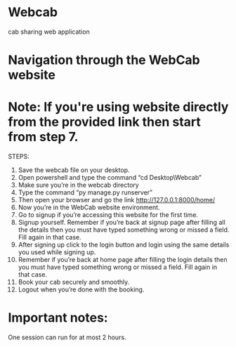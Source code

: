 # Webcab
cab sharing web application



# Navigation through the WebCab website
# Note: If you're using website directly from the provided link then start from step 7.

STEPS:

1.	Save the webcab file on your desktop.
2.	Open powershell and type the command “cd Desktop\Webcab”
3.	Make sure you’re in the webcab directory
4.	Type the command “py manage.py runserver”
5.	Then open your browser and go the link http://127.0.0.1:8000/home/
6.	Now you’re in the WebCab website environment.
7.	Go to signup if you’re accessing this website for the first time.
8.	Signup yourself. Remember if you’re back at signup page after filling all the details then you must have typed something wrong or missed a field. Fill again in that case.
9.	After signing up click to the login button and login using the same details you used while signing up.
10.	Remember if you’re back at home page after filling  the login details then you must have typed something wrong or missed a field. Fill again in that case.
11.	Book your cab securely and smoothly.
12.	Logout when you’re done with the booking.


# Important notes:
One session can run for at most 2 hours.

